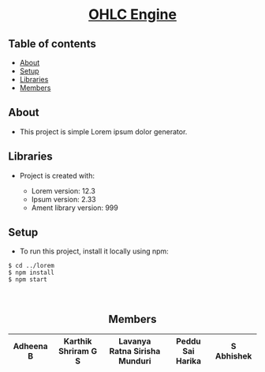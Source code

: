 <div align = "center">

# [OHLC Engine](#)
	
</div>
 
 
## Table of contents
 
* [About](#About)
* [Setup](#setup)
* [Libraries](#Libraries)
* [Members](#Members)


## About

- This project is simple Lorem ipsum dolor generator.
	
## Libraries

- Project is created with:
		
	* Lorem version: 12.3
	* Ipsum version: 2.33
	* Ament library version: 999
	
## Setup

- To run this project, install it locally using npm:

```
$ cd ../lorem
$ npm install
$ npm start
```

</br>

<div align = "center">
	
## Members

| Adheena B | Karthik Shriram G S| Lavanya Ratna Sirisha Munduri | Peddu Sai Harika | S Abhishek |
|----------------|----------------|----------------|----------------|----------------|
	
</div>
